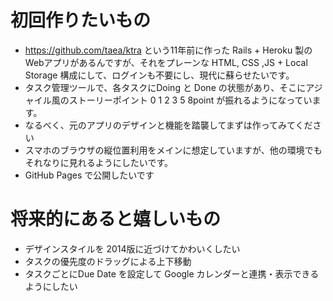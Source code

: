 # 初回作りたいもの

- https://github.com/taea/ktra という11年前に作った Rails + Heroku 製のWebアプリがあるんですが、それをプレーンな HTML, CSS ,JS + Local Storage 構成にして、ログインも不要にし、現代に蘇らせたいです。
- タスク管理ツールで、各タスクにDoing と Done の状態があり、そこにアジャイル風のストーリーポイント 0 1 2 3 5 8point が振れるようになっています。
- なるべく、元のアプリのデザインと機能を踏襲してまずは作ってみてください
- スマホのブラウザの縦位置利用をメインに想定していますが、他の環境でもそれなりに見れるようにしたいです。
- GitHub Pages で公開したいです

# 将来的にあると嬉しいもの

- デザインスタイルを 2014版に近づけてかわいくしたい
- タスクの優先度のドラッグによる上下移動
- タスクごとにDue Date を設定して Google カレンダーと連携・表示できるようにしたい

